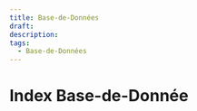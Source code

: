 ```yaml
---
title: Base-de-Données
draft: 
description: 
tags:
  - Base-de-Données
---
```

# Index Base-de-Donnée
